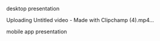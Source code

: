  desktop presentation  



 

Uploading Untitled video - Made with Clipchamp (4).mp4…






mobile app presentation
